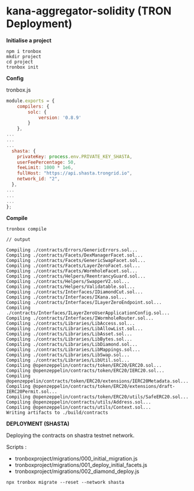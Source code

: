 # kana-aggregator-solidity (TRON Deployment)

**Initialise a project**

```
npm i tronbox
mkdir project
cd project
tronbox init
```

**Config**

tronbox.js

```js
module.exports = {
    compilers: {
        solc: {
            version: '0.8.9'
        }
    },
...
...
...
  shasta: {
    privateKey: process.env.PRIVATE_KEY_SHASTA,
    userFeePercentage: 50,
    feeLimit: 1000 * 1e6,
    fullHost: "https://api.shasta.trongrid.io",
    network_id: "2",
  },
...
...
...
};
```

**Compile**

```
tronbox compile

// output

Compiling ./contracts/Errors/GenericErrors.sol...
Compiling ./contracts/Facets/DexManagerFacet.sol...
Compiling ./contracts/Facets/GenericSwapFacet.sol...
Compiling ./contracts/Facets/LayerZeroFacet.sol...
Compiling ./contracts/Facets/WormholeFacet.sol...
Compiling ./contracts/Helpers/ReentrancyGuard.sol...
Compiling ./contracts/Helpers/SwapperV2.sol...
Compiling ./contracts/Helpers/Validatable.sol...
Compiling ./contracts/Interfaces/IDiamondCut.sol...
Compiling ./contracts/Interfaces/IKana.sol...
Compiling ./contracts/Interfaces/ILayerZeroEndpoint.sol...
Compiling ./contracts/Interfaces/ILayerZeroUserApplicationConfig.sol...
Compiling ./contracts/Interfaces/IWormholeRouter.sol...
Compiling ./contracts/Libraries/LibAccess.sol...
Compiling ./contracts/Libraries/LibAllowList.sol...
Compiling ./contracts/Libraries/LibAsset.sol...
Compiling ./contracts/Libraries/LibBytes.sol...
Compiling ./contracts/Libraries/LibDiamond.sol...
Compiling ./contracts/Libraries/LibMappings.sol...
Compiling ./contracts/Libraries/LibSwap.sol...
Compiling ./contracts/Libraries/LibUtil.sol...
Compiling @openzeppelin/contracts/token/ERC20/ERC20.sol...
Compiling @openzeppelin/contracts/token/ERC20/IERC20.sol...
Compiling @openzeppelin/contracts/token/ERC20/extensions/IERC20Metadata.sol...
Compiling @openzeppelin/contracts/token/ERC20/extensions/draft-IERC20Permit.sol...
Compiling @openzeppelin/contracts/token/ERC20/utils/SafeERC20.sol...
Compiling @openzeppelin/contracts/utils/Address.sol...
Compiling @openzeppelin/contracts/utils/Context.sol...
Writing artifacts to ./build/contracts
```

**DEPLOYMENT (SHASTA)**

Deploying the contracts on shastra testnet network.

Scripts :

- tronboxproject/migrations/000_initial_migration.js
- tronboxproject/migrations/001_deploy_initial_facets.js
- tronboxproject/migrations/002_diamond_deploy.js

```
npx tronbox migrate --reset --network shasta
```
